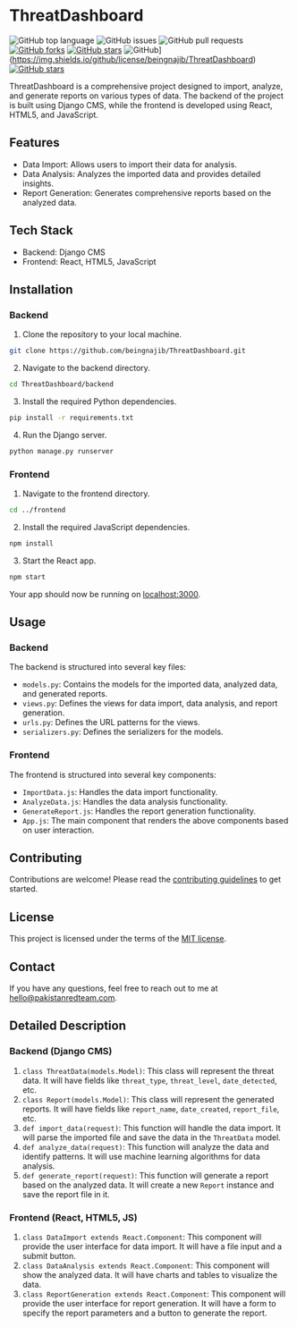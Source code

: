# ThreatDashboard

![GitHub top language](https://img.shields.io/github/languages/top/beingnajib/ThreatDashboard)
![GitHub issues](https://img.shields.io/github/issues/beingnajib/ThreatDashboard)
![GitHub pull requests](https://img.shields.io/github/issues-pr/beingnajib/ThreatDashboard)
[![GitHub forks](https://img.shields.io/github/forks/beingnajib/ThreatDashboard)](https://github.com/beingnajib/ThreatDashboard/network)
[![GitHub stars](https://img.shields.io/github/stars/beingnajib/ThreatDashboard)](https://github.com/beingnajib/ThreatDashboard/stargazers)
![GitHub](https://img.shields.io/github/license/beingnajib/ThreatDashboard)](https://img.shields.io/github/license/beingnajib/ThreatDashboard)
[![GitHub stars](https://img.shields.io/github/stars/beingnajib/ThreatDashboard)]([https://github.com/beingnajib/ThreatDashboard/stargazers](https://img.shields.io/github/license/beingnajib/ThreatDashboard))

ThreatDashboard is a comprehensive project designed to import, analyze, and generate reports on various types of data. The backend of the project is built using Django CMS, while the frontend is developed using React, HTML5, and JavaScript.

## Features

- Data Import: Allows users to import their data for analysis.
- Data Analysis: Analyzes the imported data and provides detailed insights.
- Report Generation: Generates comprehensive reports based on the analyzed data.

## Tech Stack

- Backend: Django CMS
- Frontend: React, HTML5, JavaScript

## Installation

### Backend

1. Clone the repository to your local machine.

```bash
git clone https://github.com/beingnajib/ThreatDashboard.git
```

2. Navigate to the backend directory.

```bash
cd ThreatDashboard/backend
```

3. Install the required Python dependencies.

```bash
pip install -r requirements.txt
```

4. Run the Django server.

```bash
python manage.py runserver
```

### Frontend

1. Navigate to the frontend directory.

```bash
cd ../frontend
```

2. Install the required JavaScript dependencies.

```bash
npm install
```

3. Start the React app.

```bash
npm start
```

Your app should now be running on [localhost:3000](http://localhost:3000).

## Usage

### Backend

The backend is structured into several key files:

- `models.py`: Contains the models for the imported data, analyzed data, and generated reports.
- `views.py`: Defines the views for data import, data analysis, and report generation.
- `urls.py`: Defines the URL patterns for the views.
- `serializers.py`: Defines the serializers for the models.

### Frontend

The frontend is structured into several key components:

- `ImportData.js`: Handles the data import functionality.
- `AnalyzeData.js`: Handles the data analysis functionality.
- `GenerateReport.js`: Handles the report generation functionality.
- `App.js`: The main component that renders the above components based on user interaction.

## Contributing

Contributions are welcome! Please read the [contributing guidelines](CONTRIBUTING.md) to get started.

## License

This project is licensed under the terms of the [MIT license](LICENSE.md).

## Contact

If you have any questions, feel free to reach out to me at hello@pakistanredteam.com.

## Detailed Description

### Backend (Django CMS)

1. `class ThreatData(models.Model)`: This class will represent the threat data. It will have fields like `threat_type`, `threat_level`, `date_detected`, etc.
2. `class Report(models.Model)`: This class will represent the generated reports. It will have fields like `report_name`, `date_created`, `report_file`, etc.
3. `def import_data(request)`: This function will handle the data import. It will parse the imported file and save the data in the `ThreatData` model.
4. `def analyze_data(request)`: This function will analyze the data and identify patterns. It will use machine learning algorithms for data analysis.
5. `def generate_report(request)`: This function will generate a report based on the analyzed data. It will create a new `Report` instance and save the report file in it.

### Frontend (React, HTML5, JS)

1. `class DataImport extends React.Component`: This component will provide the user interface for data import. It will have a file input and a submit button.
2. `class DataAnalysis extends React.Component`: This component will show the analyzed data. It will have charts and tables to visualize the data.
3. `class ReportGeneration extends React.Component`: This component will provide the user interface for report generation. It will have a form to specify the report parameters and a button to generate the report.
